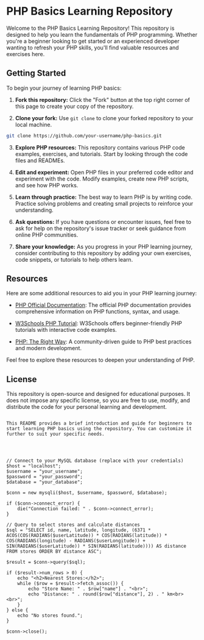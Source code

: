 
# PHP Basics Learning Repository

Welcome to the PHP Basics Learning Repository! This repository is designed to help you learn the fundamentals of PHP programming. Whether you're a beginner looking to get started or an experienced developer wanting to refresh your PHP skills, you'll find valuable resources and exercises here.

## Getting Started

To begin your journey of learning PHP basics:

1. **Fork this repository:** Click the "Fork" button at the top right corner of this page to create your copy of the repository.

2. **Clone your fork:** Use `git clone` to clone your forked repository to your local machine.

```bash
git clone https://github.com/your-username/php-basics.git
```

3. **Explore PHP resources:** This repository contains various PHP code examples, exercises, and tutorials. Start by looking through the code files and READMEs.

4. **Edit and experiment:** Open PHP files in your preferred code editor and experiment with the code. Modify examples, create new PHP scripts, and see how PHP works.

5. **Learn through practice:** The best way to learn PHP is by writing code. Practice solving problems and creating small projects to reinforce your understanding.

6. **Ask questions:** If you have questions or encounter issues, feel free to ask for help on the repository's issue tracker or seek guidance from online PHP communities.

7. **Share your knowledge:** As you progress in your PHP learning journey, consider contributing to this repository by adding your own exercises, code snippets, or tutorials to help others learn.

## Resources

Here are some additional resources to aid you in your PHP learning journey:

- [PHP Official Documentation](https://www.php.net/docs.php): The official PHP documentation provides comprehensive information on PHP functions, syntax, and usage.

- [W3Schools PHP Tutorial](https://www.w3schools.com/php/): W3Schools offers beginner-friendly PHP tutorials with interactive code examples.

- [PHP: The Right Way](https://phptherightway.com/): A community-driven guide to PHP best practices and modern development.

Feel free to explore these resources to deepen your understanding of PHP.

## License

This repository is open-source and designed for educational purposes. It does not impose any specific license, so you are free to use, modify, and distribute the code for your personal learning and development.
```

This README provides a brief introduction and guide for beginners to start learning PHP basics using the repository. You can customize it further to suit your specific needs.




// Connect to your MySQL database (replace with your credentials)
$host = "localhost";
$username = "your_username";
$password = "your_password";
$database = "your_database";

$conn = new mysqli($host, $username, $password, $database);

if ($conn->connect_error) {
    die("Connection failed: " . $conn->connect_error);
}

// Query to select stores and calculate distances
$sql = "SELECT id, name, latitude, longitude, (6371 * ACOS(COS(RADIANS($userLatitude)) * COS(RADIANS(latitude)) * COS(RADIANS(longitude) - RADIANS($userLongitude)) + SIN(RADIANS($userLatitude)) * SIN(RADIANS(latitude)))) AS distance FROM stores ORDER BY distance ASC";

$result = $conn->query($sql);

if ($result->num_rows > 0) {
    echo "<h2>Nearest Stores:</h2>";
    while ($row = $result->fetch_assoc()) {
        echo "Store Name: " . $row["name"] . "<br>";
        echo "Distance: " . round($row["distance"], 2) . " km<br><br>";
    }
} else {
    echo "No stores found.";
}

$conn->close();